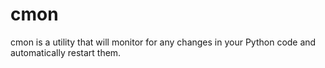 # cmon

cmon is a utility that will monitor for any changes in your Python code and automatically restart them.

